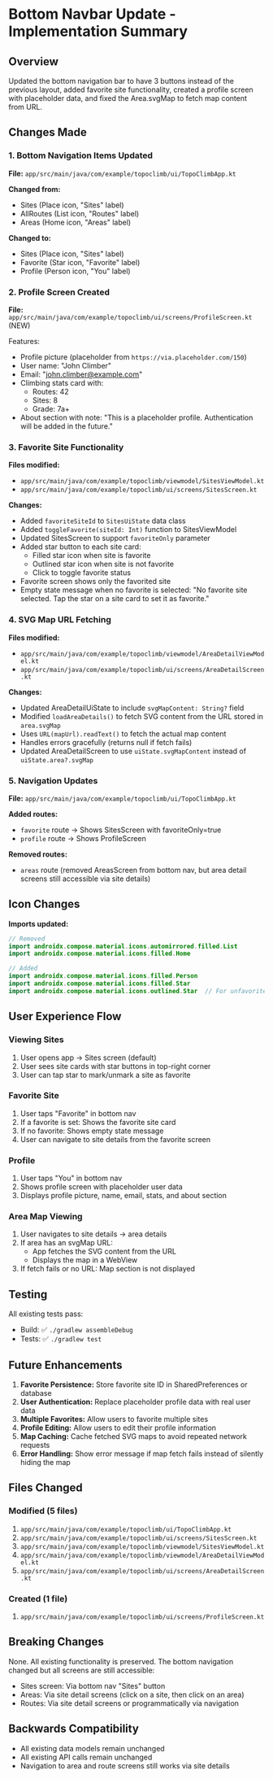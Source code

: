 # Bottom Navbar Update - Implementation Summary

## Overview
Updated the bottom navigation bar to have 3 buttons instead of the previous layout, added favorite site functionality, created a profile screen with placeholder data, and fixed the Area.svgMap to fetch map content from URL.

## Changes Made

### 1. Bottom Navigation Items Updated

**File:** `app/src/main/java/com/example/topoclimb/ui/TopoClimbApp.kt`

**Changed from:**
- Sites (Place icon, "Sites" label)
- AllRoutes (List icon, "Routes" label)
- Areas (Home icon, "Areas" label)

**Changed to:**
- Sites (Place icon, "Sites" label)
- Favorite (Star icon, "Favorite" label)
- Profile (Person icon, "You" label)

### 2. Profile Screen Created

**File:** `app/src/main/java/com/example/topoclimb/ui/screens/ProfileScreen.kt` (NEW)

Features:
- Profile picture (placeholder from `https://via.placeholder.com/150`)
- User name: "John Climber"
- Email: "john.climber@example.com"
- Climbing stats card with:
  - Routes: 42
  - Sites: 8
  - Grade: 7a+
- About section with note: "This is a placeholder profile. Authentication will be added in the future."

### 3. Favorite Site Functionality

**Files modified:**
- `app/src/main/java/com/example/topoclimb/viewmodel/SitesViewModel.kt`
- `app/src/main/java/com/example/topoclimb/ui/screens/SitesScreen.kt`

**Changes:**
- Added `favoriteSiteId` to `SitesUiState` data class
- Added `toggleFavorite(siteId: Int)` function to SitesViewModel
- Updated SitesScreen to support `favoriteOnly` parameter
- Added star button to each site card:
  - Filled star icon when site is favorite
  - Outlined star icon when site is not favorite
  - Click to toggle favorite status
- Favorite screen shows only the favorited site
- Empty state message when no favorite is selected: "No favorite site selected. Tap the star on a site card to set it as favorite."

### 4. SVG Map URL Fetching

**Files modified:**
- `app/src/main/java/com/example/topoclimb/viewmodel/AreaDetailViewModel.kt`
- `app/src/main/java/com/example/topoclimb/ui/screens/AreaDetailScreen.kt`

**Changes:**
- Updated AreaDetailUiState to include `svgMapContent: String?` field
- Modified `loadAreaDetails()` to fetch SVG content from the URL stored in `area.svgMap`
- Uses `URL(mapUrl).readText()` to fetch the actual map content
- Handles errors gracefully (returns null if fetch fails)
- Updated AreaDetailScreen to use `uiState.svgMapContent` instead of `uiState.area?.svgMap`

### 5. Navigation Updates

**File:** `app/src/main/java/com/example/topoclimb/ui/TopoClimbApp.kt`

**Added routes:**
- `favorite` route → Shows SitesScreen with favoriteOnly=true
- `profile` route → Shows ProfileScreen

**Removed routes:**
- `areas` route (removed AreasScreen from bottom nav, but area detail screens still accessible via site details)

## Icon Changes

**Imports updated:**
```kotlin
// Removed
import androidx.compose.material.icons.automirrored.filled.List
import androidx.compose.material.icons.filled.Home

// Added
import androidx.compose.material.icons.filled.Person
import androidx.compose.material.icons.filled.Star
import androidx.compose.material.icons.outlined.Star  // For unfavorited state
```

## User Experience Flow

### Viewing Sites
1. User opens app → Sites screen (default)
2. User sees site cards with star buttons in top-right corner
3. User can tap star to mark/unmark a site as favorite

### Favorite Site
1. User taps "Favorite" in bottom nav
2. If a favorite is set: Shows the favorite site card
3. If no favorite: Shows empty state message
4. User can navigate to site details from the favorite screen

### Profile
1. User taps "You" in bottom nav
2. Shows profile screen with placeholder user data
3. Displays profile picture, name, email, stats, and about section

### Area Map Viewing
1. User navigates to site details → area details
2. If area has an svgMap URL:
   - App fetches the SVG content from the URL
   - Displays the map in a WebView
3. If fetch fails or no URL: Map section is not displayed

## Testing

All existing tests pass:
- Build: ✅ `./gradlew assembleDebug`
- Tests: ✅ `./gradlew test`

## Future Enhancements

1. **Favorite Persistence:** Store favorite site ID in SharedPreferences or database
2. **User Authentication:** Replace placeholder profile data with real user data
3. **Multiple Favorites:** Allow users to favorite multiple sites
4. **Profile Editing:** Allow users to edit their profile information
5. **Map Caching:** Cache fetched SVG maps to avoid repeated network requests
6. **Error Handling:** Show error message if map fetch fails instead of silently hiding the map

## Files Changed

### Modified (5 files)
1. `app/src/main/java/com/example/topoclimb/ui/TopoClimbApp.kt`
2. `app/src/main/java/com/example/topoclimb/ui/screens/SitesScreen.kt`
3. `app/src/main/java/com/example/topoclimb/viewmodel/SitesViewModel.kt`
4. `app/src/main/java/com/example/topoclimb/viewmodel/AreaDetailViewModel.kt`
5. `app/src/main/java/com/example/topoclimb/ui/screens/AreaDetailScreen.kt`

### Created (1 file)
1. `app/src/main/java/com/example/topoclimb/ui/screens/ProfileScreen.kt`

## Breaking Changes

None. All existing functionality is preserved. The bottom navigation changed but all screens are still accessible:
- Sites screen: Via bottom nav "Sites" button
- Areas: Via site detail screens (click on a site, then click on an area)
- Routes: Via site detail screens or programmatically via navigation

## Backwards Compatibility

- All existing data models remain unchanged
- All existing API calls remain unchanged
- Navigation to area and route screens still works via site details
